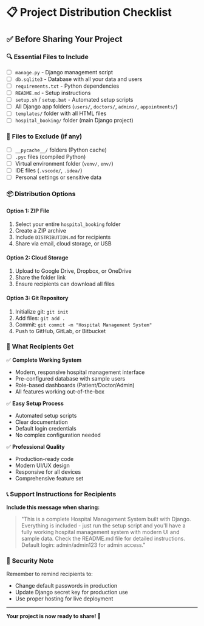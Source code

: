 # 📋 Project Distribution Checklist

## ✅ **Before Sharing Your Project**

### 🔍 **Essential Files to Include**
- [ ] `manage.py` - Django management script
- [ ] `db.sqlite3` - Database with all your data and users
- [ ] `requirements.txt` - Python dependencies  
- [ ] `README.md` - Setup instructions
- [ ] `setup.sh` / `setup.bat` - Automated setup scripts
- [ ] All Django app folders (`users/`, `doctors/`, `admins/`, `appointments/`)
- [ ] `templates/` folder with all HTML files
- [ ] `hospital_booking/` folder (main Django project)

### 🚫 **Files to Exclude (if any)**
- [ ] `__pycache__/` folders (Python cache)
- [ ] `.pyc` files (compiled Python)
- [ ] Virtual environment folder (`venv/`, `env/`)
- [ ] IDE files (`.vscode/`, `.idea/`)
- [ ] Personal settings or sensitive data

### 📦 **Distribution Options**

#### Option 1: ZIP File
1. Select your entire `hospital_booking` folder
2. Create a ZIP archive
3. Include `DISTRIBUTION.md` for recipients
4. Share via email, cloud storage, or USB

#### Option 2: Cloud Storage
1. Upload to Google Drive, Dropbox, or OneDrive
2. Share the folder link
3. Ensure recipients can download all files

#### Option 3: Git Repository
1. Initialize git: `git init`
2. Add files: `git add .`
3. Commit: `git commit -m "Hospital Management System"`
4. Push to GitHub, GitLab, or Bitbucket

### 🎯 **What Recipients Get**

✅ **Complete Working System**
- Modern, responsive hospital management interface
- Pre-configured database with sample users
- Role-based dashboards (Patient/Doctor/Admin)
- All features working out-of-the-box

✅ **Easy Setup Process**
- Automated setup scripts
- Clear documentation
- Default login credentials
- No complex configuration needed

✅ **Professional Quality**
- Production-ready code
- Modern UI/UX design
- Responsive for all devices
- Comprehensive feature set

### 📞 **Support Instructions for Recipients**

**Include this message when sharing:**

> "This is a complete Hospital Management System built with Django. Everything is included - just run the setup script and you'll have a fully working hospital management system with modern UI and sample data. Check the README.md file for detailed instructions. Default login: admin/admin123 for admin access."

### 🔐 **Security Note**
Remember to remind recipients to:
- Change default passwords in production
- Update Django secret key for production use
- Use proper hosting for live deployment

---

**Your project is now ready to share! 🎉**

